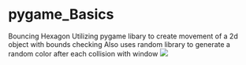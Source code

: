 # pygame_Basics
Bouncing Hexagon
Utilizing pygame libary to create movement of a 2d object with bounds checking
Also uses random library to generate a random color after each collision with window
[![](http://img.youtube.com/vi/AkYPwC6eF5A/0.jpg)](http://www.youtube.com/watch?v=AkYPwC6eF5A "Bouncing Hexagon using pygame library")

